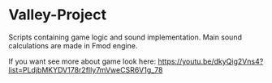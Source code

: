 # Valley-Project
Scripts containing game logic and sound implementation.
Main sound calculations are made in Fmod engine. 


If you want see more about game look here: https://youtu.be/dkyQig2Vns4?list=PLdjbMKYDV178r2fIly7mVweCSR6V1g_78
